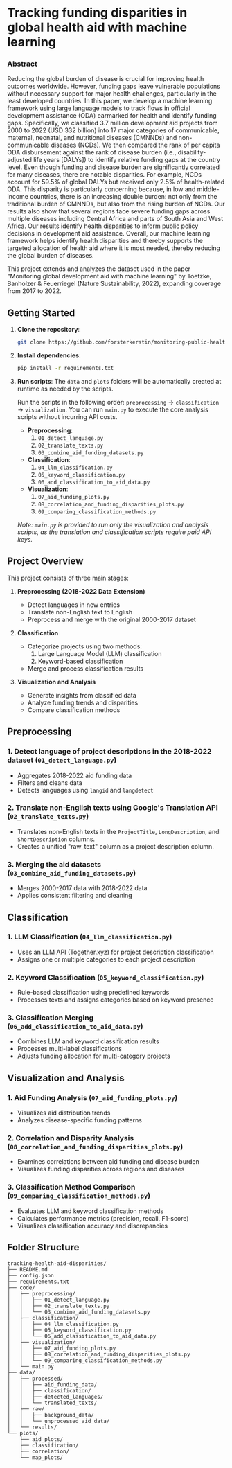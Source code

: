 # Tracking funding disparities in global health aid with machine learning

### Abstract

Reducing the global burden of disease is crucial for improving health outcomes worldwide. However, funding gaps leave vulnerable populations without necessary support for major health challenges, particularly in the least developed countries. In this paper, we develop a machine learning framework using large language models to track flows in official development assistance (ODA) earmarked for health and identify funding gaps. Specifically, we classified 3.7 million development aid projects from 2000 to 2022 (USD 332 billion) into 17 major categories of communicable, maternal, neonatal, and nutritional diseases (CMNNDs) and non-communicable diseases (NCDs). We then compared the rank of per capita ODA disbursement against the rank of disease burden (i.e., disability-adjusted life years [DALYs]) to identify relative funding gaps at the country level. Even though funding and disease burden are significantly correlated for many diseases, there are notable disparities. For example, NCDs account for 59.5% of global DALYs but received only 2.5% of health-related ODA. This disparity is particularly concerning because, in low and middle-income countries, there is an increasing double burden: not only from the traditional burden of CMNNDs, but also from the rising burden of NCDs. Our results also show that several regions face severe funding gaps across multiple diseases including Central Africa and parts of South Asia and West Africa. Our results identify health disparities to inform public policy decisions in development aid assistance. Overall, our machine learning framework helps identify health disparities and thereby supports the targeted allocation of health aid where it is most needed, thereby reducing the global burden of diseases.

This project extends and analyzes the dataset used in the paper "Monitoring global development aid with machine learning" by Toetzke, Banholzer & Feuerriegel (Nature Sustainability, 2022), expanding coverage from 2017 to 2022.

## Getting Started

1.  **Clone the repository**:
    ```bash
    git clone https://github.com/forsterkerstin/monitoring-public-health.git
    ```

2.  **Install dependencies**:
    ```bash
    pip install -r requirements.txt
    ```

3.  **Run scripts**:
    The `data` and `plots` folders will be automatically created at runtime as needed by the scripts.

    Run the scripts in the following order: `preprocessing` $\rightarrow$ `classification` $\rightarrow$ `visualization`. You can run `main.py` to execute the core analysis scripts without incurring API costs.

    * **Preprocessing**:
        1.  `01_detect_language.py`
        2.  `02_translate_texts.py`
        3.  `03_combine_aid_funding_datasets.py`
    * **Classification**:
        1.  `04_llm_classification.py`
        2.  `05_keyword_classification.py`
        3.  `06_add_classification_to_aid_data.py`
    * **Visualization**:
        1.  `07_aid_funding_plots.py`
        2.  `08_correlation_and_funding_disparities_plots.py`
        3.  `09_comparing_classification_methods.py`

    *Note: `main.py` is provided to run only the visualization and analysis scripts, as the translation and classification scripts require paid API keys.*

## Project Overview

This project consists of three main stages:

1.  **Preprocessing (2018-2022 Data Extension)**
    * Detect languages in new entries
    * Translate non-English text to English
    * Preprocess and merge with the original 2000-2017 dataset

2.  **Classification**
    * Categorize projects using two methods:
        1. Large Language Model (LLM) classification
        2. Keyword-based classification
    * Merge and process classification results

3.  **Visualization and Analysis**
    * Generate insights from classified data
    * Analyze funding trends and disparities
    * Compare classification methods

## Preprocessing

### 1. Detect language of project descriptions in the 2018-2022 dataset (`01_detect_language.py`)

* Aggregates 2018-2022 aid funding data
* Filters and cleans data
* Detects languages using `langid` and `langdetect`

### 2. Translate non-English texts using Google's Translation API (`02_translate_texts.py`)

* Translates non-English texts in the `ProjectTitle`, `LongDescription`, and `ShortDescription` columns.
* Creates a unified "raw_text" column as a project description column.

### 3. Merging the aid datasets (`03_combine_aid_funding_datasets.py`)

* Merges 2000-2017 data with 2018-2022 data
* Applies consistent filtering and cleaning

## Classification

### 1. LLM Classification (`04_llm_classification.py`)

* Uses an LLM API (Together.xyz) for project description classification
* Assigns one or multiple categories to each project description

### 2. Keyword Classification (`05_keyword_classification.py`)

* Rule-based classification using predefined keywords
* Processes texts and assigns categories based on keyword presence

### 3. Classification Merging (`06_add_classification_to_aid_data.py`)

* Combines LLM and keyword classification results
* Processes multi-label classifications
* Adjusts funding allocation for multi-category projects

## Visualization and Analysis

### 1. Aid Funding Analysis (`07_aid_funding_plots.py`)

* Visualizes aid distribution trends
* Analyzes disease-specific funding patterns

### 2. Correlation and Disparity Analysis (`08_correlation_and_funding_disparities_plots.py`)

* Examines correlations between aid funding and disease burden
* Visualizes funding disparities across regions and diseases

### 3. Classification Method Comparison (`09_comparing_classification_methods.py`)

* Evaluates LLM and keyword classification methods
* Calculates performance metrics (precision, recall, F1-score)
* Visualizes classification accuracy and discrepancies

## Folder Structure

```
tracking-health-aid-disparities/
├── README.md
├── config.json
├── requirements.txt
├── code/
│   ├── preprocessing/
│   │   ├── 01_detect_language.py
│   │   ├── 02_translate_texts.py
│   │   └── 03_combine_aid_funding_datasets.py
│   ├── classification/
│   │   ├── 04_llm_classification.py
│   │   ├── 05_keyword_classification.py
│   │   └── 06_add_classification_to_aid_data.py
│   ├── visualization/
│   │   ├── 07_aid_funding_plots.py
│   │   ├── 08_correlation_and_funding_disparities_plots.py
│   │   └── 09_comparing_classification_methods.py
│   └── main.py
├── data/
│   ├── processed/
│   │   ├── aid_funding_data/
│   │   ├── classification/
│   │   ├── detected_languages/
│   │   └── translated_texts/
│   ├── raw/
│   │   ├── background_data/
│   │   └── unprocessed_aid_data/
│   └── results/
└── plots/
    ├── aid_plots/
    ├── classification/
    ├── correlation/
    └── map_plots/
